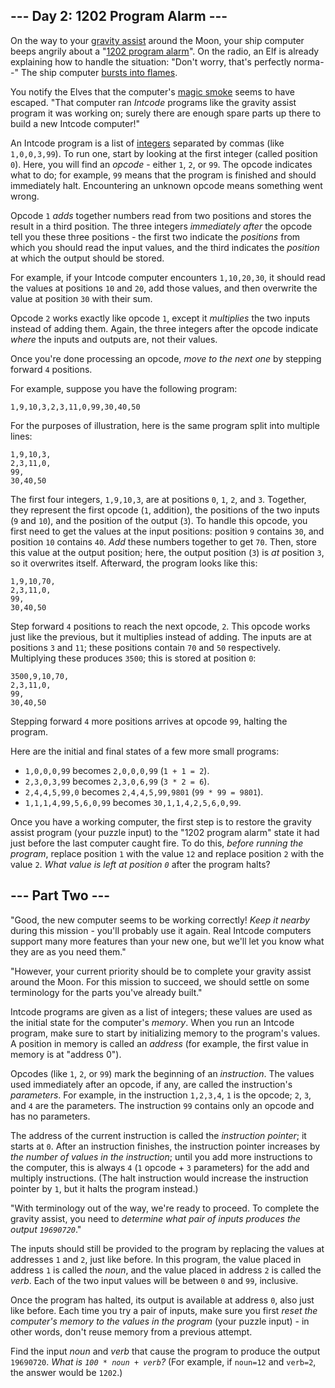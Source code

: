 --- Day 2: 1202 Program Alarm ---
---------------------------------

On the way to your [gravity
assist](https://en.wikipedia.org/wiki/Gravity_assist) around the Moon,
your ship computer beeps angrily about a "[1202 program
alarm](https://www.hq.nasa.gov/alsj/a11/a11.landing.html#1023832)". On
the radio, an Elf is already explaining how to handle the situation:
"Don't worry, that's perfectly norma--" The ship computer [bursts into
flames](https://en.wikipedia.org/wiki/Halt_and_Catch_Fire).

You notify the Elves that the computer's [magic
smoke](https://en.wikipedia.org/wiki/Magic_smoke) seems to have <span
title="Looks like SOMEONE forgot to change the switch to 'more magic'.">escaped</span>.
"That computer ran *Intcode* programs like the gravity assist program it
was working on; surely there are enough spare parts up there to build a
new Intcode computer!"

An Intcode program is a list of
[integers](https://en.wikipedia.org/wiki/Integer) separated by commas
(like `1,0,0,3,99`). To run one, start by looking at the first integer
(called position `0`). Here, you will find an *opcode* - either `1`,
`2`, or `99`. The opcode indicates what to do; for example, `99` means
that the program is finished and should immediately halt. Encountering
an unknown opcode means something went wrong.

Opcode `1` *adds* together numbers read from two positions and stores
the result in a third position. The three integers *immediately after*
the opcode tell you these three positions - the first two indicate the
*positions* from which you should read the input values, and the third
indicates the *position* at which the output should be stored.

For example, if your Intcode computer encounters `1,10,20,30`, it should
read the values at positions `10` and `20`, add those values, and then
overwrite the value at position `30` with their sum.

Opcode `2` works exactly like opcode `1`, except it *multiplies* the two
inputs instead of adding them. Again, the three integers after the
opcode indicate *where* the inputs and outputs are, not their values.

Once you're done processing an opcode, *move to the next one* by
stepping forward `4` positions.

For example, suppose you have the following program:

    1,9,10,3,2,3,11,0,99,30,40,50

For the purposes of illustration, here is the same program split into
multiple lines:

    1,9,10,3,
    2,3,11,0,
    99,
    30,40,50

The first four integers, `1,9,10,3`, are at positions `0`, `1`, `2`, and
`3`. Together, they represent the first opcode (`1`, addition), the
positions of the two inputs (`9` and `10`), and the position of the
output (`3`). To handle this opcode, you first need to get the values at
the input positions: position `9` contains `30`, and position `10`
contains `40`. *Add* these numbers together to get `70`. Then, store
this value at the output position; here, the output position (`3`) is
*at* position `3`, so it overwrites itself. Afterward, the program looks
like this:

    1,9,10,70,
    2,3,11,0,
    99,
    30,40,50

Step forward `4` positions to reach the next opcode, `2`. This opcode
works just like the previous, but it multiplies instead of adding. The
inputs are at positions `3` and `11`; these positions contain `70` and
`50` respectively. Multiplying these produces `3500`; this is stored at
position `0`:

    3500,9,10,70,
    2,3,11,0,
    99,
    30,40,50

Stepping forward `4` more positions arrives at opcode `99`, halting the
program.

Here are the initial and final states of a few more small programs:

-   `1,0,0,0,99` becomes `2,0,0,0,99` (`1 + 1 = 2`).
-   `2,3,0,3,99` becomes `2,3,0,6,99` (`3 * 2 = 6`).
-   `2,4,4,5,99,0` becomes `2,4,4,5,99,9801` (`99 * 99 = 9801`).
-   `1,1,1,4,99,5,6,0,99` becomes `30,1,1,4,2,5,6,0,99`.

Once you have a working computer, the first step is to restore the
gravity assist program (your puzzle input) to the "1202 program alarm"
state it had just before the last computer caught fire. To do this,
*before running the program*, replace position `1` with the value `12`
and replace position `2` with the value `2`. *What value is left at
position `0`* after the program halts?

--- Part Two ---
----------------

"Good, the new computer seems to be working correctly! *Keep it nearby*
during this mission - you'll probably use it again. Real Intcode
computers support many more features than your new one, but we'll let
you know what they are as you need them."

"However, your current priority should be to complete your gravity
assist around the Moon. For this mission to succeed, we should settle on
some terminology for the parts you've already built."

Intcode programs are given as a list of integers; these values are used
as the initial state for the computer's *memory*. When you run an
Intcode program, make sure to start by initializing memory to the
program's values. A position in memory is called an *address* (for
example, the first value in memory is at "address 0").

Opcodes (like `1`, `2`, or `99`) mark the beginning of an *instruction*.
The values used immediately after an opcode, if any, are called the
instruction's *parameters*. For example, in the instruction `1,2,3,4`,
`1` is the opcode; `2`, `3`, and `4` are the parameters. The instruction
`99` contains only an opcode and has no parameters.

The address of the current instruction is called the *instruction
pointer*; it starts at `0`. After an instruction finishes, the
instruction pointer increases by *the number of values in the
instruction*; until you add more instructions to the computer, this is
always `4` (`1` opcode + `3` parameters) for the add and multiply
instructions. (The halt instruction would increase the instruction
pointer by `1`, but it halts the program instead.)

"With terminology out of the way, we're ready to proceed. To complete
the gravity assist, you need to *determine what pair of inputs produces
the output `19690720`*."

The inputs should still be provided to the program by replacing the
values at addresses `1` and `2`, just like before. In this program, the
value placed in address `1` is called the *noun*, and the value placed
in address `2` is called the *verb*. Each of the two input values will
be between `0` and `99`, inclusive.

Once the program has halted, its output is available at address `0`,
also just like before. Each time you try a pair of inputs, make sure you
first *reset the computer's memory to the values in the program* (your
puzzle input) - in other words, don't reuse memory from a previous
attempt.

Find the input *noun* and *verb* that cause the program to produce the
output `19690720`. *What is `100 * noun + verb`?* (For example, if
`noun=12` and `verb=2`, the answer would be `1202`.)
